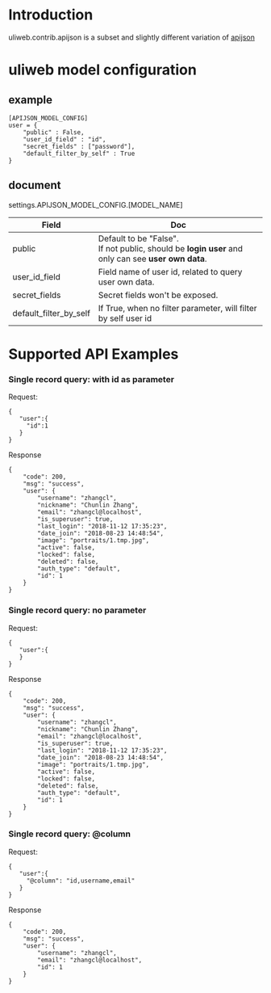 

# Introduction

uliweb.contrib.apijson is a subset and slightly different variation of [apijson](https://github.com/TommyLemon/APIJSON/blob/master/Document.md)

# uliweb model configuration

## example

```
[APIJSON_MODEL_CONFIG]
user = {
    "public" : False,
    "user_id_field" : "id",
    "secret_fields" : ["password"],
    "default_filter_by_self" : True
}
```

## document

settings.APIJSON_MODEL_CONFIG.[MODEL_NAME]

| Field                  | Doc                                                          |
| ---------------------- | ------------------------------------------------------------ |
| public                 | Default to be "False".<br />If not public, should be **login user** and only can see **user own data**. |
| user_id_field          | Field name of user id, related to query user own data.       |
| secret_fields          | Secret fields won't be exposed.                              |
| default_filter_by_self | If True, when no filter parameter, will filter by self user id |

# Supported API Examples

### Single record query: with id as parameter

Request:

```
{
   "user":{
     "id":1
   }
}
```

Response

```
{
    "code": 200,
    "msg": "success",
    "user": {
        "username": "zhangcl",
        "nickname": "Chunlin Zhang",
        "email": "zhangcl@localhost",
        "is_superuser": true,
        "last_login": "2018-11-12 17:35:23",
        "date_join": "2018-08-23 14:48:54",
        "image": "portraits/1.tmp.jpg",
        "active": false,
        "locked": false,
        "deleted": false,
        "auth_type": "default",
        "id": 1
    }
}
```

### Single record query: no parameter

Request:

```
{
   "user":{
   }
}
```

Response

```
{
    "code": 200,
    "msg": "success",
    "user": {
        "username": "zhangcl",
        "nickname": "Chunlin Zhang",
        "email": "zhangcl@localhost",
        "is_superuser": true,
        "last_login": "2018-11-12 17:35:23",
        "date_join": "2018-08-23 14:48:54",
        "image": "portraits/1.tmp.jpg",
        "active": false,
        "locked": false,
        "deleted": false,
        "auth_type": "default",
        "id": 1
    }
}
```

### Single record query: @column

Request:

```
{
   "user":{
     "@column": "id,username,email"
   }
}
```

Response

```
{
    "code": 200,
    "msg": "success",
    "user": {
        "username": "zhangcl",
        "email": "zhangcl@localhost",
        "id": 1
    }
}
```

